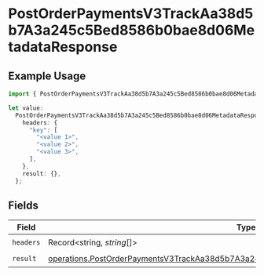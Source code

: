 # PostOrderPaymentsV3TrackAa38d5b7A3a245c5Bed8586b0bae8d06MetadataResponse

## Example Usage

```typescript
import { PostOrderPaymentsV3TrackAa38d5b7A3a245c5Bed8586b0bae8d06MetadataResponse } from "@dhaba/safepay-ts/models/operations";

let value:
  PostOrderPaymentsV3TrackAa38d5b7A3a245c5Bed8586b0bae8d06MetadataResponse = {
    headers: {
      "key": [
        "<value 1>",
        "<value 2>",
        "<value 3>",
      ],
    },
    result: {},
  };
```

## Fields

| Field                                                                                                                                                                                              | Type                                                                                                                                                                                               | Required                                                                                                                                                                                           | Description                                                                                                                                                                                        |
| -------------------------------------------------------------------------------------------------------------------------------------------------------------------------------------------------- | -------------------------------------------------------------------------------------------------------------------------------------------------------------------------------------------------- | -------------------------------------------------------------------------------------------------------------------------------------------------------------------------------------------------- | -------------------------------------------------------------------------------------------------------------------------------------------------------------------------------------------------- |
| `headers`                                                                                                                                                                                          | Record<string, *string*[]>                                                                                                                                                                         | :heavy_check_mark:                                                                                                                                                                                 | N/A                                                                                                                                                                                                |
| `result`                                                                                                                                                                                           | [operations.PostOrderPaymentsV3TrackAa38d5b7A3a245c5Bed8586b0bae8d06MetadataResponseBody](../../models/operations/postorderpaymentsv3trackaa38d5b7a3a245c5bed8586b0bae8d06metadataresponsebody.md) | :heavy_check_mark:                                                                                                                                                                                 | N/A                                                                                                                                                                                                |